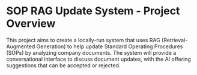 # SOP RAG Update System - Project Overview

This project aims to create a locally-run system that uses RAG (Retrieval-Augmented Generation) to help update Standard Operating Procedures (SOPs) by analyzing company documents. The system will provide a conversational interface to discuss document updates, with the AI offering suggestions that can be accepted or rejected.